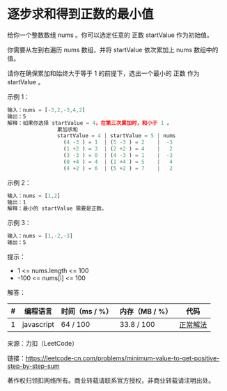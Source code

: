 # 逐步求和得到正数的最小值

给你一个整数数组 nums 。你可以选定任意的 正数 startValue 作为初始值。

你需要从左到右遍历 nums 数组，并将 startValue 依次累加上 nums 数组中的值。

请你在确保累加和始终大于等于 1 的前提下，选出一个最小的 正数 作为 startValue 。

示例 1：

``` javascript
输入：nums = [-3,2,-3,4,2]
输出：5
解释：如果你选择 startValue = 4，在第三次累加时，和小于 1 。
                累加求和
                startValue = 4 | startValue = 5 | nums
                  (4 -3 ) = 1  | (5 -3 ) = 2    |  -3
                  (1 +2 ) = 3  | (2 +2 ) = 4    |   2
                  (3 -3 ) = 0  | (4 -3 ) = 1    |  -3
                  (0 +4 ) = 4  | (1 +4 ) = 5    |   4
                  (4 +2 ) = 6  | (5 +2 ) = 7    |   2
```

示例 2：

``` javascript
输入：nums = [1,2]
输出：1
解释：最小的 startValue 需要是正数。
```

示例 3：

``` javascript
输入：nums = [1,-2,-3]
输出：5
```

提示：

- 1 <= nums.length <= 100
- -100 <= nums[i] <= 100

解答：

**#**|**编程语言**|**时间（ms / %）**|**内存（MB / %）**|**代码**
--|--|--|--|--
1|javascript|64 / 100|33.8 / 100|[正常解法](./javascript/ac_v1.js)

来源：力扣（LeetCode）

链接：https://leetcode-cn.com/problems/minimum-value-to-get-positive-step-by-step-sum

著作权归领扣网络所有。商业转载请联系官方授权，非商业转载请注明出处。
